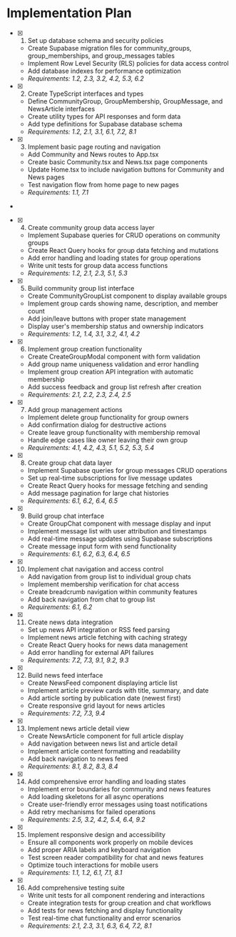 # Implementation Plan

- [x] 1. Set up database schema and security policies





  - Create Supabase migration files for community_groups, group_memberships, and group_messages tables
  - Implement Row Level Security (RLS) policies for data access control
  - Add database indexes for performance optimization
  - _Requirements: 1.2, 2.3, 3.2, 4.2, 5.3, 6.2_

- [x] 2. Create TypeScript interfaces and types





  - Define CommunityGroup, GroupMembership, GroupMessage, and NewsArticle interfaces
  - Create utility types for API responses and form data
  - Add type definitions for Supabase database schema
  - _Requirements: 1.2, 2.1, 3.1, 6.1, 7.2, 8.1_

- [x] 3. Implement basic page routing and navigation





  - Add Community and News routes to App.tsx
  - Create basic Community.tsx and News.tsx page components
  - Update Home.tsx to include navigation buttons for Community and News pages
  - Test navigation flow from home page to new pages
  - _Requirements: 1.1, 7.1_
-

- [x] 4. Create community group data access layer




  - Implement Supabase queries for CRUD operations on community groups
  - Create React Query hooks for group data fetching and mutations
  - Add error handling and loading states for group operations
  - Write unit tests for group data access functions
  - _Requirements: 1.2, 2.1, 2.3, 5.1, 5.3_

- [x] 5. Build community group list interface





  - Create CommunityGroupList component to display available groups
  - Implement group cards showing name, description, and member count
  - Add join/leave buttons with proper state management
  - Display user's membership status and ownership indicators
  - _Requirements: 1.2, 1.4, 3.1, 3.2, 4.1, 4.2_

- [x] 6. Implement group creation functionality





  - Create CreateGroupModal component with form validation
  - Add group name uniqueness validation and error handling
  - Implement group creation API integration with automatic membership
  - Add success feedback and group list refresh after creation
  - _Requirements: 2.1, 2.2, 2.3, 2.4, 2.5_

- [x] 7. Add group management actions





  - Implement delete group functionality for group owners
  - Add confirmation dialog for destructive actions
  - Create leave group functionality with membership removal
  - Handle edge cases like owner leaving their own group
  - _Requirements: 4.1, 4.2, 4.3, 5.1, 5.2, 5.3, 5.4_

- [x] 8. Create group chat data layer






  - Implement Supabase queries for group messages CRUD operations
  - Set up real-time subscriptions for live message updates
  - Create React Query hooks for message fetching and sending
  - Add message pagination for large chat histories
  - _Requirements: 6.1, 6.2, 6.4, 6.5_

- [x] 9. Build group chat interface





  - Create GroupChat component with message display and input
  - Implement message list with user attribution and timestamps
  - Add real-time message updates using Supabase subscriptions
  - Create message input form with send functionality
  - _Requirements: 6.1, 6.2, 6.3, 6.4, 6.5_

- [x] 10. Implement chat navigation and access control





  - Add navigation from group list to individual group chats
  - Implement membership verification for chat access
  - Create breadcrumb navigation within community features
  - Add back navigation from chat to group list
  - _Requirements: 6.1, 6.2_

- [x] 11. Create news data integration





  - Set up news API integration or RSS feed parsing
  - Implement news article fetching with caching strategy
  - Create React Query hooks for news data management
  - Add error handling for external API failures
  - _Requirements: 7.2, 7.3, 9.1, 9.2, 9.3_

- [x] 12. Build news feed interface





  - Create NewsFeed component displaying article list
  - Implement article preview cards with title, summary, and date
  - Add article sorting by publication date (newest first)
  - Create responsive grid layout for news articles
  - _Requirements: 7.2, 7.3, 9.4_

- [x] 13. Implement news article detail view





  - Create NewsArticle component for full article display
  - Add navigation between news list and article detail
  - Implement article content formatting and readability
  - Add back navigation to news feed
  - _Requirements: 8.1, 8.2, 8.3, 8.4_

- [x] 14. Add comprehensive error handling and loading states





  - Implement error boundaries for community and news features
  - Add loading skeletons for all async operations
  - Create user-friendly error messages using toast notifications
  - Add retry mechanisms for failed operations
  - _Requirements: 2.5, 3.2, 4.2, 5.4, 6.4, 9.2_

- [x] 15. Implement responsive design and accessibility





  - Ensure all components work properly on mobile devices
  - Add proper ARIA labels and keyboard navigation
  - Test screen reader compatibility for chat and news features
  - Optimize touch interactions for mobile users
  - _Requirements: 1.1, 1.2, 6.1, 7.1, 8.1_

- [x] 16. Add comprehensive testing suite








  - Write unit tests for all component rendering and interactions
  - Create integration tests for group creation and chat workflows
  - Add tests for news fetching and display functionality
  - Test real-time chat functionality and error scenarios
  - _Requirements: 2.1, 2.3, 3.1, 6.3, 6.4, 7.2, 8.1_